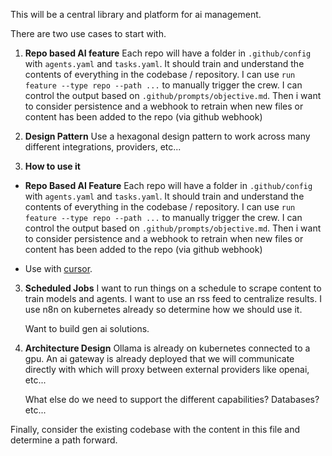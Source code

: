 This will be a central library and platform for ai management.

There are two use cases to start with.

1. **Repo based AI feature**
  Each repo will have a folder in `.github/config` with `agents.yaml` and `tasks.yaml`. It should train and understand the contents of everything in the codebase / repository. I can use `run feature --type repo --path ...` to manually trigger the crew. I can control the output based on `.github/prompts/objective.md`. Then i want to consider persistence and a webhook to retrain when new files or content has been added to the repo (via github webhook)

1. **Design Pattern**
  Use a hexagonal design pattern to work across many different integrations, providers, etc...

2. **How to use it**

  - **Repo Based AI Feature**
      Each repo will have a folder in `.github/config` with `agents.yaml` and `tasks.yaml`. It should train and understand the contents of everything in the codebase / repository. I can use `run feature --type repo --path ...` to manually trigger the crew. I can control the output based on `.github/prompts/objective.md`. Then i want to consider persistence and a webhook to retrain when new files or content has been added to the repo (via github webhook)
  
  - Use with [cursor]().

3. **Scheduled Jobs**
    I want to run things on a schedule to scrape content to train models and agents. I want to use an rss feed to centralize results. I use n8n on kubernetes already so determine how we should use it. 

    Want to build gen ai solutions.


4. **Architecture Design**
    Ollama is already on kubernetes connected to a gpu. An ai gateway is already deployed that we will communicate directly with which will proxy between external providers like openai, etc...

    What else do we need to support the different capabilities? Databases? etc...



Finally, consider the existing codebase with the content in this file and determine a path forward.
